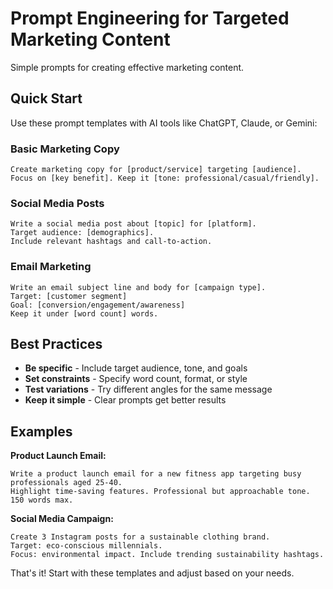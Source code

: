 # Prompt Engineering for Targeted Marketing Content

Simple prompts for creating effective marketing content.

## Quick Start

Use these prompt templates with AI tools like ChatGPT, Claude, or Gemini:

### Basic Marketing Copy
```
Create marketing copy for [product/service] targeting [audience]. 
Focus on [key benefit]. Keep it [tone: professional/casual/friendly].
```

### Social Media Posts
```
Write a social media post about [topic] for [platform]. 
Target audience: [demographics]. 
Include relevant hashtags and call-to-action.
```

### Email Marketing
```
Write an email subject line and body for [campaign type].
Target: [customer segment]
Goal: [conversion/engagement/awareness]
Keep it under [word count] words.
```

## Best Practices

- **Be specific** - Include target audience, tone, and goals
- **Set constraints** - Specify word count, format, or style
- **Test variations** - Try different angles for the same message
- **Keep it simple** - Clear prompts get better results

## Examples

**Product Launch Email:**
```
Write a product launch email for a new fitness app targeting busy professionals aged 25-40. 
Highlight time-saving features. Professional but approachable tone. 150 words max.
```

**Social Media Campaign:**
```
Create 3 Instagram posts for a sustainable clothing brand. 
Target: eco-conscious millennials. 
Focus: environmental impact. Include trending sustainability hashtags.
```

That's it! Start with these templates and adjust based on your needs.
